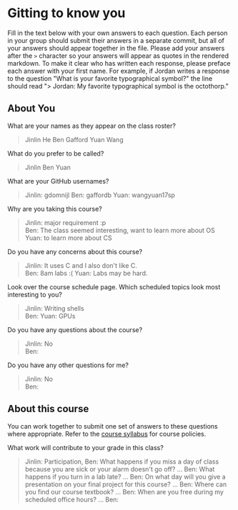 
# Gitting to know you
Fill in the text below with your own answers to each question. Each person in your group should submit their answers in a separate commit, but all of your answers should appear together in the file. Please add your answers after the `>` character so your answers will appear as quotes in the rendered markdown. To make it clear who has written each response, please preface each answer with your first name. For example, if Jordan writes a response to the question "What is your favorite typographical symbol?" the line should read "> Jordan: My favorite typographical symbol is the octothorp." 

## About You
What are your names as they appear on the class roster?
> Jinlin He
> Ben Gafford
> Yuan Wang

What do you prefer to be called?
> Jinlin
> Ben
> Yuan

What are your GitHub usernames?
> Jinlin: gdomnijl
> Ben: gaffordb
> Yuan: wangyuan17sp

Why are you taking this course?
> Jinlin: major requirement :p  
> Ben: The class seemed interesting, want to learn more about OS
> Yuan: to learn more about CS

Do you have any concerns about this course?
> Jinlin: It uses C and I also don't like C.  
> Ben: 8am labs :(
> Yuan: Labs may be hard.

Look over the course schedule page. Which scheduled topics look most interesting to you?
> Jinlin: Writing shells  
> Ben: 
> Yuan: GPUs

Do you have any questions about the course?
> Jinlin: No  
> Ben: 
> 

Do you have any other questions for me?
> Jinlin: No  
> Ben: 

## About this course
You can work together to submit one set of answers to these questions where appropriate. Refer to the [course syllabus](http://www.cs.grinnell.edu/~curtsinger/teaching/2018S/CSC213/syllabus/) for course policies.

What work will contribute to your grade in this class?
> Jinlin: Participation, 
> Ben: 
What happens if you miss a day of class because you are sick or your alarm doesn't go off?
> ...
> Ben: 
What happens if you turn in a lab late?
> ...
> Ben: 
On what day will you give a presentation on your final project for this course?
> ...
> Ben: 
Where can you find our course textbook?
> ...
> Ben: 
When are you free during my scheduled office hours?
> ...
> Ben: 
